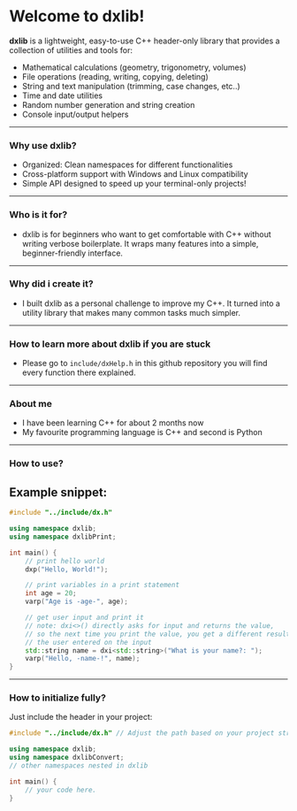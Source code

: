 # Welcome to dxlib!

**dxlib** is a lightweight, easy-to-use C++ header-only library that provides a collection of utilities and tools for:

- Mathematical calculations (geometry, trigonometry, volumes)
- File operations (reading, writing, copying, deleting)
- String and text manipulation (trimming, case changes, etc..)
- Time and date utilities
- Random number generation and string creation
- Console input/output helpers

---

### Why use dxlib?

- Organized: Clean namespaces for different functionalities
- Cross-platform support with Windows and Linux compatibility
- Simple API designed to speed up your terminal-only projects!

---

### Who is it for?

- dxlib is for beginners who want to get comfortable with C++
without writing verbose boilerplate. It wraps many features into a simple, beginner-friendly interface.

---

### Why did i create it?

- I built dxlib as a personal challenge to improve my C++.
It turned into a utility library that makes many common tasks much simpler.

---

### How to learn more about dxlib if you are stuck

- Please go to ``include/dxHelp.h`` in this github repository
you will find every function there explained.

---

### About me

- I have been learning C++ for about 2 months now
- My favourite programming language is C++ and second is Python

---

### How to use?
## Example snippet:

```cpp
#include "../include/dx.h"

using namespace dxlib;
using namespace dxlibPrint;

int main() {
    // print hello world
    dxp("Hello, World!");

    // print variables in a print statement
    int age = 20;
    varp("Age is -age-", age);

    // get user input and print it
    // note: dxi<>() directly asks for input and returns the value,
    // so the next time you print the value, you get a different result depending on what
    // the user entered on the input
    std::string name = dxi<std::string>("What is your name?: ");
    varp("Hello, -name-!", name);
}
```

---

### How to initialize fully?

Just include the header in your project:

```cpp
#include "../include/dx.h" // Adjust the path based on your project structure or compiler-type (it might be different)

using namespace dxlib;  
using namespace dxlibConvert;
// other namespaces nested in dxlib

int main() {
    // your code here.
}
```
